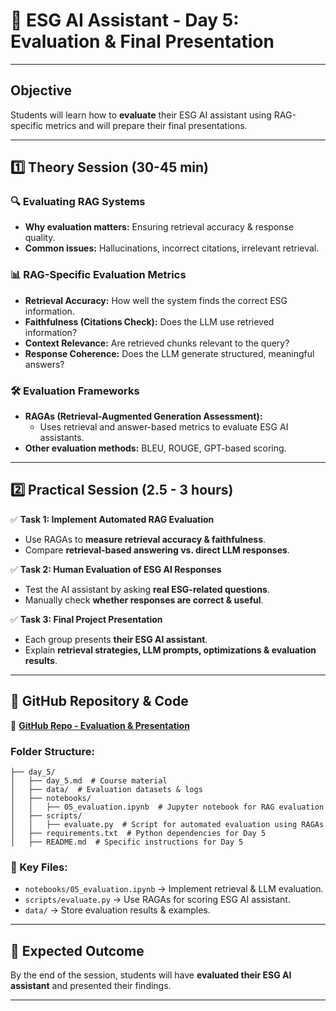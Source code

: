# 📄 ESG AI Assistant - Day 5: Evaluation & Final Presentation

---

## **Objective**  
Students will learn how to **evaluate** their ESG AI assistant using RAG-specific metrics and will prepare their final presentations.

---

## **1️⃣ Theory Session (30-45 min)**

### **🔍 Evaluating RAG Systems**  
- **Why evaluation matters:** Ensuring retrieval accuracy & response quality.
- **Common issues:** Hallucinations, incorrect citations, irrelevant retrieval.

### **📊 RAG-Specific Evaluation Metrics**  
- **Retrieval Accuracy:** How well the system finds the correct ESG information.
- **Faithfulness (Citations Check):** Does the LLM use retrieved information?
- **Context Relevance:** Are retrieved chunks relevant to the query?
- **Response Coherence:** Does the LLM generate structured, meaningful answers?

### **🛠️ Evaluation Frameworks**  
- **RAGAs (Retrieval-Augmented Generation Assessment):**
  - Uses retrieval and answer-based metrics to evaluate ESG AI assistants.
- **Other evaluation methods:** BLEU, ROUGE, GPT-based scoring.

---

## **2️⃣ Practical Session (2.5 - 3 hours)**  

✅ **Task 1: Implement Automated RAG Evaluation**
- Use RAGAs to **measure retrieval accuracy & faithfulness**.
- Compare **retrieval-based answering vs. direct LLM responses**.

✅ **Task 2: Human Evaluation of ESG AI Responses**
- Test the AI assistant by asking **real ESG-related questions**.
- Manually check **whether responses are correct & useful**.

✅ **Task 3: Final Project Presentation**
- Each group presents **their ESG AI assistant**.
- Explain **retrieval strategies, LLM prompts, optimizations & evaluation results**.

---

## **🔗 GitHub Repository & Code**
📌 **[GitHub Repo - Evaluation & Presentation](#)**

### **Folder Structure:**
```
├── day_5/
│   ├── day_5.md  # Course material
│   ├── data/  # Evaluation datasets & logs
│   ├── notebooks/
│   │   ├── 05_evaluation.ipynb  # Jupyter notebook for RAG evaluation
│   ├── scripts/
│   │   ├── evaluate.py  # Script for automated evaluation using RAGAs
│   ├── requirements.txt  # Python dependencies for Day 5
│   ├── README.md  # Specific instructions for Day 5
```

### **📌 Key Files:**
- `notebooks/05_evaluation.ipynb` → Implement retrieval & LLM evaluation.
- `scripts/evaluate.py` → Use RAGAs for scoring ESG AI assistant.
- `data/` → Store evaluation results & examples.

---

## **🎯 Expected Outcome**  
By the end of the session, students will have **evaluated their ESG AI assistant** and presented their findings.

---